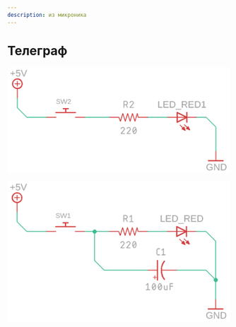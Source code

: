 ```yaml
---
description: из микроника
---
```


# Телеграф

![](../.gitbook/assets/push_button.png)

![](../.gitbook/assets/push_button2%20%281%29.png)

